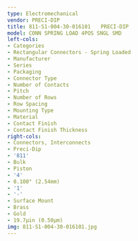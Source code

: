 ```yaml
---
type: Electromechanical
vendor: PRECI-DIP
title: 811-S1-004-30-016101　　PRECI-DIP
model: CONN SPRING LOAD 4POS SNGL SMD
left-cols:
- Categories
- Rectangular Connectors - Spring Loaded
- Manufacturer
- Series
- Packaging 
- Connector Type
- Number of Contacts
- Pitch
- Number of Rows
- Row Spacing
- Mounting Type
- Material
- Contact Finish
- Contact Finish Thickness
right-cols:
- Connectors, Interconnects
- Preci-Dip
- '811'
- Bulk 
- Piston
- '4'
- 0.100" (2.54mm)
- '1'
- '-'
- Surface Mount
- Brass
- Gold
- 19.7µin (0.50µm)
img: 811-S1-004-30-016101.jpg
---
```

